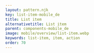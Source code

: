```yaml
---
layout: pattern.njk
key: list-item-mobile_de
title: List item
alternativetitle: List item
parent: components-mobile_de
image: mobile/overview/list-item.webp
keywords: list-item, item, action
order: 70
---
```


